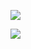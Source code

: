 



![](http://upload-images.jianshu.io/upload_images/51001-1d4a8614eaa00b70.jpg)


![](http://upload-images.jianshu.io/upload_images/51001-50902973bc0cb462.jpg)